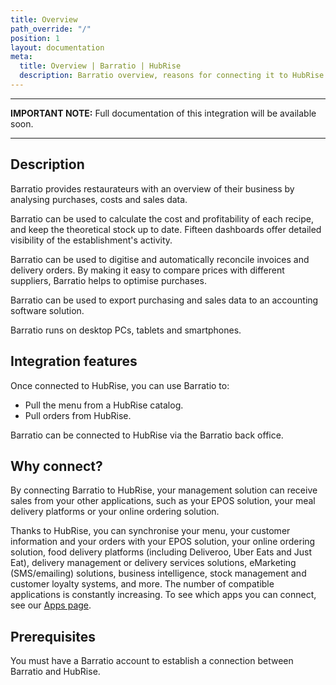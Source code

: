 ```yaml
---
title: Overview
path_override: "/"
position: 1
layout: documentation
meta:
  title: Overview | Barratio | HubRise
  description: Barratio overview, reasons for connecting it to HubRise and summary of integrated features. Synchronise data between your EPOS and your apps.
---
```


---

**IMPORTANT NOTE:** Full documentation of this integration will be available soon.

---

## Description

Barratio provides restaurateurs with an overview of their business by analysing purchases, costs and sales data.

Barratio can be used to calculate the cost and profitability of each recipe, and keep the theoretical stock up to date. Fifteen dashboards offer detailed visibility of the establishment's activity.

Barratio can be used to digitise and automatically reconcile invoices and delivery orders. By making it easy to compare prices with different suppliers, Barratio helps to optimise purchases.

Barratio can be used to export purchasing and sales data to an accounting software solution.

Barratio runs on desktop PCs, tablets and smartphones.

## Integration features

Once connected to HubRise, you can use Barratio to:

- Pull the menu from a HubRise catalog.
- Pull orders from HubRise.

Barratio can be connected to HubRise via the Barratio back office.

## Why connect?

By connecting Barratio to HubRise, your management solution can receive sales from your other applications, such as your EPOS solution, your meal delivery platforms or your online ordering solution.

Thanks to HubRise, you can synchronise your menu, your customer information and your orders with your EPOS solution, your online ordering solution, food delivery platforms (including Deliveroo, Uber Eats and Just Eat), delivery management or delivery services solutions, eMarketing (SMS/emailing) solutions, business intelligence, stock management and customer loyalty systems, and more. The number of compatible applications is constantly increasing. To see which apps you can connect, see our [Apps page](/apps).

## Prerequisites

You must have a Barratio account to establish a connection between Barratio and HubRise.
